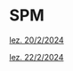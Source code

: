 # SPM

[lez. 20/2/2024](SPM%20b44e342ebdc74ad1b16c6cb03f4a14e0/lez%2020%202%202024%207e1a4c0fb3d74d05a259a2e8072e3e6a.md)

[lez. 22/2/2024](SPM%20b44e342ebdc74ad1b16c6cb03f4a14e0/lez%2022%202%202024%204db33a627f8e48a5b05d984281f7f85a.md)